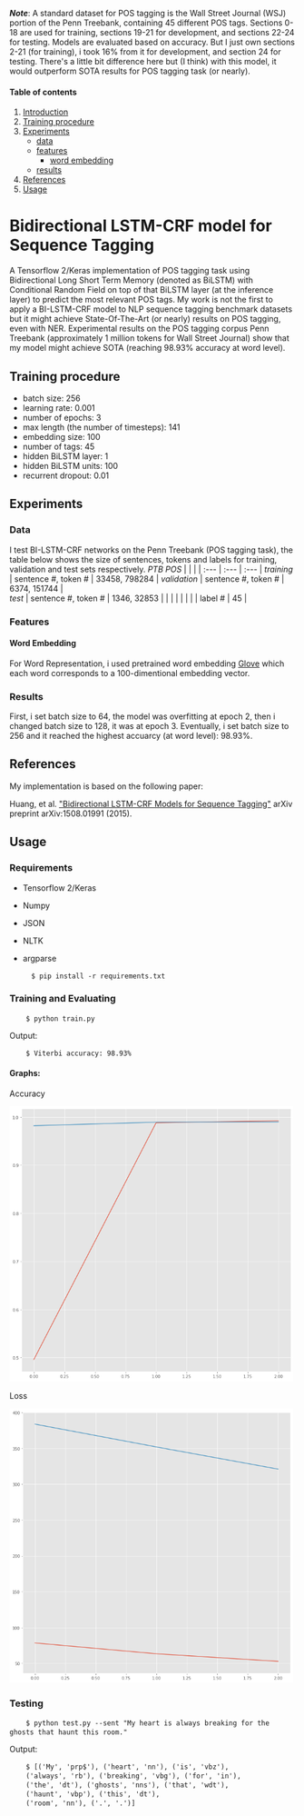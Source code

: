 ***Note***: A standard dataset for POS tagging is the Wall Street Journal (WSJ) portion of the Penn Treebank, containing 45 different POS tags. Sections 0-18 are used for training, sections 19-21 for development, and sections 22-24 for testing. Models are evaluated based on accuracy. But I just own sections 2-21 (for training), i took 16% from it for development, and section 24 for testing. There's a little bit difference here but (I think) with this model, it would outperform SOTA results for POS tagging task (or nearly). 

#### Table of contents
1. [Introduction](#introduction)
2. [Training procedure](#training)
3. [Experiments](#experiments)
    - [data](#data)
    - [features](#features)
        - [word embedding](#word)
    - [results](#results)
4. [References](#reference)
5. [Usage](#usage)

# <a name="introduction"></a> Bidirectional LSTM-CRF model for Sequence Tagging
A Tensorflow 2/Keras implementation of POS tagging task using Bidirectional Long Short Term Memory (denoted as BiLSTM) with Conditional Random Field on top of that BiLSTM layer (at the inference layer) to predict the most relevant POS tags. My work is not the first to apply a BI-LSTM-CRF model to NLP sequence tagging benchmark datasets but it might achieve State-Of-The-Art (or nearly) results on POS tagging, even with NER. Experimental results on the POS tagging corpus Penn Treebank (approximately 1 million tokens for Wall Street Journal) show that my model might achieve SOTA (reaching 98.93% accuracy at word level).
## <a name="training"></a> Training procedure
- batch size: 256
- learning rate: 0.001
- number of epochs: 3
- max length (the number of timesteps): 141
- embedding size: 100
- number of tags: 45
- hidden BiLSTM layer: 1
- hidden BiLSTM units: 100
- recurrent dropout: 0.01
## <a name="experiments"></a> Experiments
### <a name="data"></a> Data
I test BI-LSTM-CRF networks on the Penn Treebank (POS tagging task), the table below shows the size of sentences, tokens and labels for training, validation and test sets respectively.
 *PTB POS* | |  | 
 | :--- | :--- | :--- | 
 *training* | sentence #, token # | 33458, 798284 | 
 *validation* | sentence #, token # | 6374, 151744 |  
 *test* | sentence #, token # | 1346, 32853 |
  | | | | | 
   |  | label #  | 45 |
### <a name="features"></a> Features
#### <a name="word"></a> Word Embedding
For Word Representation, i used pretrained word embedding [Glove](https://nlp.stanford.edu/projects/glove/) which each word corresponds to a 100-dimentional embedding vector.
### <a name="results"></a> Results

First, i set batch size to 64, the model was overfitting at epoch 2, then i changed batch size to 128, it was at epoch 3. Eventually, i set batch size to 256 and it reached the highest accuarcy (at word level): 98.93%.

## <a name = "reference"></a> References

My implementation is based on the following paper: 

Huang, et al. ["Bidirectional LSTM-CRF Models for Sequence Tagging"](https://arxiv.org/abs/1508.01991) arXiv preprint arXiv:1508.01991 (2015).

## Usage
### <a name="usage"></a> Requirements

- Tensorflow 2/Keras
- Numpy
- JSON
- NLTK
- argparse

        $ pip install -r requirements.txt
        
### Training and Evaluating

        $ python train.py
Output:

        $ Viterbi accuracy: 98.93%
        
#### Graphs:

Accuracy

<img src="images/accuracy.png" width="500px" height="auto">

Loss

<img src="images/loss.png" width="500px" height="auto">

### Testing
        $ python test.py --sent "My heart is always breaking for the ghosts that haunt this room."
Output:

        $ [('My', 'prp$'), ('heart', 'nn'), ('is', 'vbz'), 
        ('always', 'rb'), ('breaking', 'vbg'), ('for', 'in'), 
        ('the', 'dt'), ('ghosts', 'nns'), ('that', 'wdt'), 
        ('haunt', 'vbp'), ('this', 'dt'), 
        ('room', 'nn'), ('.', '.')]
